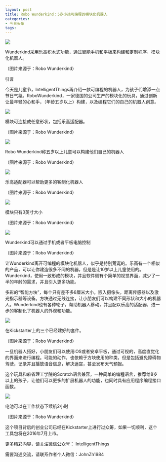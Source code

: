 ```yaml
---
layout: post
title: Robo Wunderkind：5岁小孩可编程的模块化机器人
categories:
- 今日头条
tags:
---
```

![](http://p5a.pstatp.com/large/7230005fdc00ff36847)

Wunderkind采用乐高积木式功能，通过智能手机和平板来构建和定制程序，模块化机器人。

（图片来源于：Robo Wunderkind）

引言

今天是儿童节，IntelligentThings再介绍一款可编程的机器人，为孩子们增添一点节日气氛。RoboWunderkind，一家德国的公司生产的模块化的玩具，通过创新让最年轻的心和手，（年龄五岁以上）构建，以及编程它们的自己的机器人创意。

![](http://p1.pstatp.com/large/7230005fdbf82671654)

模块可连接成任意形状，包括乐高适配器。

（图片来源于：Robo Wunderkind）

![](http://p3.pstatp.com/large/71f000490e4068e13cc)

Robo Wunderkind称五岁以上儿童可以构建他们自己的机器人

（图片来源于：Robo Wunderkind）

![](http://p2.pstatp.com/large/71f000490e3b25d8721)

乐高适配器可以帮助更多的客制化机器人

（图片来源于：Robo Wunderkind）

![](http://p3.pstatp.com/large/7200005fbb74b540aee)

模块只有3英寸大小

（图片来源于：Robo Wunderkind）

![](http://p3.pstatp.com/large/722000601885eef0669)

Wunderkind可以通过手机或者平板电脑控制

（图片来源于：Robo Wunderkind）

让Wunderkind离开可编程的模块化机器人，似乎是特别荒诞的。乐高有一个相似的产品，可以让你建造很多不同的机器，但是是让10岁以上儿童使用的。Wunderkind，使用一致形成的模块，并且软件侧有个简单的视觉界面，减少了一半的年龄的需求，并且引入更多功能。

多彩的“智能方块”，每个只有差不多8厘米大小，嵌入摄像头，距离传感器以及激光指示器等设备。方块通过无线连接，让小朋友们可以构建不同形状和大小的机器人。Wunderkind也有各种轮子，帮助机器人移动，并且配以乐高的适配器，进一步的客制化了机器人的外观和功能。

![](http://p3.pstatp.com/large/7200005fbb83be2e6da)

在Kickstarter上的三个已经建好的套件。

（图片来源于：Robo Wunderkind）

一旦机器人搭好，小朋友们可以使用iOS或者安卓平板，通过可视的，高度直觉化的界面来进行编程。可能的动作，也依赖于方块使用的种类，但是包括避免障碍物驾驶，记录并且播放语音信息，解决迷宫，甚至发布天气预报。

这个玩具和麻省理工学院的Scratch语言兼容，一种简单的编程语言，推荐给8岁以上的孩子，让他们可以更多的扩展机器人的功能，也同时具有应用程序编程接口函数。

![](http://p3.pstatp.com/large/72200060189b5e2409c)

电池可以在工作状态下续航2小时

（图片来源于：Robo Wunderkind）

这个项目背后的创业公司已经在Kickstarter上进行过众筹，如果一切顺利，这个工具包将在2016年7月上市。

更多精彩内容，请关注微信公众号： IntelligentThings

需要沟通交流，请联系作者个人微信：JohnZh1984